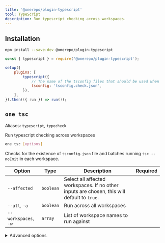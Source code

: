 ```yaml
---
title: '@onerepo/plugin-typescript'
tool: TypeScript
description: Run typescript checking across workspaces.
---
```


## Installation

```sh
npm install --save-dev @onerepo/plugin-typescript
```

```js {1,5-8}
const { typescript } = require('@onerepo/plugin-typescript');

setup({
	plugins: [
		typescript({
			// The name of the tsconfig files that should be used when checking
			tsconfig: 'tsconfig.check.json',
		}),
	],
}).then(({ run }) => run());
```

<!-- start-onerepo-sentinel -->

## `one tsc`

Aliases: `typescript`, `typecheck`

Run typescript checking across workspaces

```sh
one tsc [options]
```

Checks for the existence of `tsconfig.json` file and batches running `tsc --noEmit` in each workspace.

| Option               | Type      | Description                                                                                 | Required |
| -------------------- | --------- | ------------------------------------------------------------------------------------------- | -------- |
| `--affected`         | `boolean` | Select all affected workspaces. If no other inputs are chosen, this will default to `true`. |          |
| `--all`, `-a`        | `boolean` | Run across all workspaces                                                                   |          |
| `--workspaces`, `-w` | `array`   | List of workspace names to run against                                                      |          |

<details>

<summary>Advanced options</summary>

| Option          | Type                                 | Description                                               | Required |
| --------------- | ------------------------------------ | --------------------------------------------------------- | -------- |
| `--from-ref`    | `string`                             | Git ref to start looking for affected files or workspaces |          |
| `--through-ref` | `string`                             | Git ref to start looking for affected files or workspaces |          |
| `--tsconfig`    | `string`, default: `"tsconfig.json"` | The filename of the tsconfig to find in each workspace.   |          |

</details>

<!-- end-onerepo-sentinel -->
